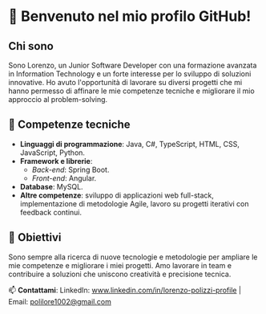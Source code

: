 # 👋 Benvenuto nel mio profilo GitHub!

## Chi sono  
Sono Lorenzo, un Junior Software Developer con una formazione avanzata in Information Technology e un forte interesse per lo sviluppo di soluzioni innovative. Ho avuto l'opportunità di lavorare su diversi progetti che mi hanno permesso di affinare le mie competenze tecniche e migliorare il mio approccio al problem-solving.

## 🔧 Competenze tecniche  
- **Linguaggi di programmazione**: Java, C#, TypeScript, HTML, CSS, JavaScript, Python.  
- **Framework e librerie**:  
  - *Back-end*: Spring Boot.  
  - *Front-end*: Angular.  
- **Database**: MySQL.  
- **Altre competenze**: sviluppo di applicazioni web full-stack, implementazione di metodologie Agile, lavoro su progetti iterativi con feedback continui.

## 🚀 Obiettivi  
Sono sempre alla ricerca di nuove tecnologie e metodologie per ampliare le mie competenze e migliorare i miei progetti. Amo lavorare in team e contribuire a soluzioni che uniscono creatività e precisione tecnica. 

📫 **Contattami**: LinkedIn: www.linkedin.com/in/lorenzo-polizzi-profile | Email: polilore1002@gmail.com
